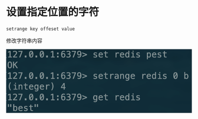 # 设置指定位置的字符

```text
setrange key offeset value
```

修改字符串内容

![](../../.gitbook/assets/image%20%2870%29.png)

